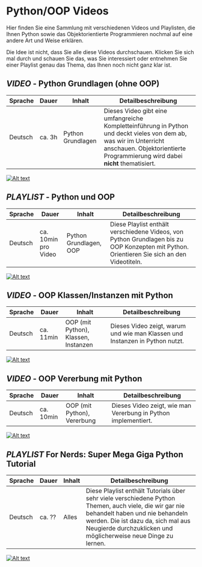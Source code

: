 # Python/OOP Videos
Hier finden Sie eine Sammlung mit verschiedenen Videos und Playlisten, die Ihnen Python sowie das Objektorientierte Programmieren nochmal auf eine andere Art und Weise erklären.

Die Idee ist nicht, dass Sie alle diese Videos durchschauen. Klicken Sie sich mal durch und schauen Sie das, was Sie interessiert oder entnehmen Sie einer Playlist genau das Thema, das Ihnen noch nicht ganz klar ist.

## *VIDEO* - Python Grundlagen (ohne OOP)
| Sprache | Dauer  | Inhalt            | Detailbeschreibung                                                                                                                                                                                 |
| ------- | ------ | ----------------- | -------------------------------------------------------------------------------------------------------------------------------------------------------------------------------------------------- |
| Deutsch | ca. 3h | Python Grundlagen | Dieses Video gibt eine umfangreiche Kompletteinführung in Python und deckt vieles von dem ab, was wir im Unterricht anschauen. Objektorientierte Programmierung wird dabei **nicht** thematisiert. |

[![Alt text](https://img.youtube.com/vi/RBpK8C3N-Y8/0.jpg)](https://www.youtube.com/watch?v=RBpK8C3N-Y8)

## *PLAYLIST* - Python und OOP
| Sprache | Dauer               | Inhalt                 | Detailbeschreibung                                                                                                                          |
| ------- | ------------------- | ---------------------- | ------------------------------------------------------------------------------------------------------------------------------------------- |
| Deutsch | ca. 10min pro Video | Python Grundlagen, OOP | Diese Playlist enthält verschiedene Videos, von Python Grundlagen bis zu OOP Konzepten mit Python. Orientieren Sie sich an den Videotiteln. |

[![Alt text](https://img.youtube.com/vi/oxXAb8IikHM/0.jpg)](https://www.youtube.com/playlist?list=PL_pqkvxZ6ho3u8PJAsUU-rOAQ74D0TqZB)

## *VIDEO* - OOP Klassen/Instanzen mit Python
| Sprache | Dauer     | Inhalt                               | Detailbeschreibung                                                           |
| ------- | --------- | ------------------------------------ | ---------------------------------------------------------------------------- |
| Deutsch | ca. 11min | OOP (mit Python), Klassen, Instanzen | Dieses Video zeigt, warum und wie man Klassen und Instanzen in Python nutzt. |

[![Alt text](https://img.youtube.com/vi/i1uQgU7NOCw/0.jpg)](https://www.youtube.com/watch?v=i1uQgU7NOCw)

## *VIDEO* - OOP Vererbung mit Python
| Sprache | Dauer     | Inhalt                      | Detailbeschreibung                                             |
| ------- | --------- | --------------------------- | -------------------------------------------------------------- |
| Deutsch | ca. 10min | OOP (mit Python), Vererbung | Dieses Video zeigt, wie man Vererbung in Python implementiert. |

[![Alt text](https://img.youtube.com/vi/0SmolVI6xCg/0.jpg)](https://www.youtube.com/watch?v=0SmolVI6xCg)

## *PLAYLIST* For Nerds: Super Mega Giga Python Tutorial
| Sprache | Dauer  | Inhalt | Detailbeschreibung                                                                                                                                                                                                                                 |
| ------- | ------ | ------ | -------------------------------------------------------------------------------------------------------------------------------------------------------------------------------------------------------------------------------------------------- |
| Deutsch | ca. ?? | Alles  | Diese Playlist enthält Tutorials über sehr viele verschiedene Python Themen, auch viele, die wir gar nie behandelt haben und nie behandeln werden. Die ist dazu da, sich mal aus Neugierde durchzuklicken und möglicherweise neue Dinge zu lernen. |

[![Alt text](https://img.youtube.com/vi/DiidEp6DqCo/0.jpg)](https://www.youtube.com/playlist?list=PLNmsVeXQZj7q0ao69AIogD94oBgp3E9Zs)